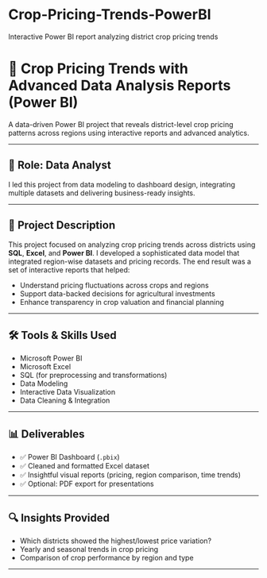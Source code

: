 # Crop-Pricing-Trends-PowerBI
Interactive Power BI report analyzing district crop pricing trends
# 🌾 Crop Pricing Trends with Advanced Data Analysis Reports (Power BI)

A data-driven Power BI project that reveals district-level crop pricing patterns across regions using interactive reports and advanced analytics.

---

## 👤 Role: Data Analyst

I led this project from data modeling to dashboard design, integrating multiple datasets and delivering business-ready insights.

---

## 📌 Project Description

This project focused on analyzing crop pricing trends across districts using **SQL**, **Excel**, and **Power BI**. I developed a sophisticated data model that integrated region-wise datasets and pricing records. The end result was a set of interactive reports that helped:

- Understand pricing fluctuations across crops and regions
- Support data-backed decisions for agricultural investments
- Enhance transparency in crop valuation and financial planning

---

## 🛠️ Tools & Skills Used

- Microsoft Power BI
- Microsoft Excel
- SQL (for preprocessing and transformations)
- Data Modeling
- Interactive Data Visualization
- Data Cleaning & Integration

---

## 📊 Deliverables

- ✅ Power BI Dashboard (`.pbix`)
- ✅ Cleaned and formatted Excel dataset
- ✅ Insightful visual reports (pricing, region comparison, time trends)
- ✅ Optional: PDF export for presentations

---

## 🔍 Insights Provided

- Which districts showed the highest/lowest price variation?
- Yearly and seasonal trends in crop pricing
- Comparison of crop performance by region and type

---

